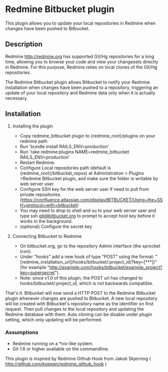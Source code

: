 # Redmine Bitbucket plugin #

This plugin allows you to update your local repositories in Redmine when changes have been pushed to Bitbucket.

## Description ##

Redmine <http://redmine.org> has supported Git/Hg repositories for a long time, allowing you to browse your code and view your changesets directly in Redmine. For this purpose, Redmine relies on local clones of the Git/Hg repositories.

The Redmine Bitbucket plugin allows Bitbucket to notify your Redmine installation when changes have been pushed to a repository, triggering an update of your local repository and Redmine data only when it is actually necessary.

## Installation ##

1. Installing the plugin

    * Copy redmine_bitbucket plugin to {redmine_root}/plugins on your redmine path
    * Run 'bundle install RAILS_ENV=production'
    * Run 'rake redmine:plugins NAME=redmine_bitbucket RAILS_ENV=production'
    * Restart Redmine.
    * Configure Local repositories path (default is {redmine_root}/bitbucket_repos) at Administration > Plugins >Redmine Bitbucket plugin, and make sure the folder is writable by web server user.
    * Configure SSH key for the web server user if need to pull from private repositories. (https://confluence.atlassian.com/display/BITBUCKET/Using+the+SSH+protocol+with+bitbucket)
    * You may need to drop to shell and su to your web server user and type ssh git@bitbucket.org to prompt to accept host key before it works in the background.
    * (optional) Configure the secret key 

2. Connecting Bitbucket to Redmine
    * On bitbucket.org, go to the repository Admin interface (the sprocket icon).
    * Under "hooks" add a new hook of type "POST" using the format: "[redmine_installation_url]/hooks/bitbucket/:project_id(?key=[***])"  (for example "http://example.com/hooks/bitbucket/example_project?key=supersecret").
    * Note: since v1.0 of this plugin, the POST url has changed to hooks/bitbucket/:project_id, which is not backwards compatible.

That's it. Bitbucket will now send a HTTP POST to the Redmine Bitbucket plugin whenever changes are pushed to Bitbucket. A new local repository will be created with Bitbucket's repository name as the identifier on first request. Then pull changes to the local repository and updating the Redmine database with them. Auto cloning can be disable under plugin setting, which only updating will be performed. 


### Assumptions ###

* Redmine running on a *nix-like system.
* Git 1.6 or higher available on the commandline.


This plugin is inspired by Redmine Github Hook from Jakob Skjerning ( http://github.com/koppen/redmine_github_hook )

